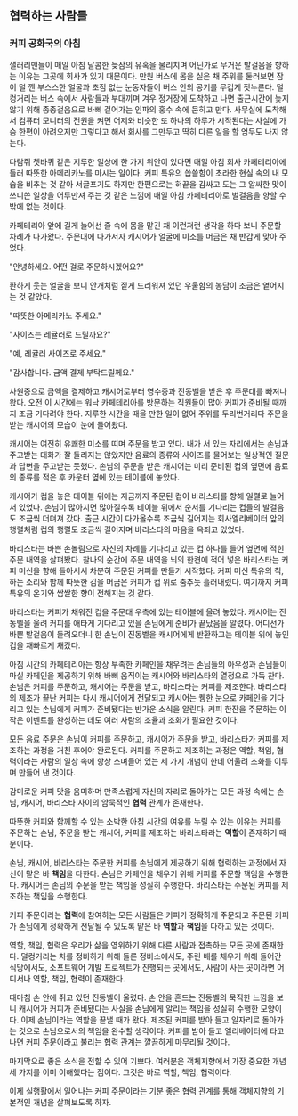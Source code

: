 ## 협력하는 사람들
### 커피 공화국의 아침
샐러리맨들이 매일 아침 달콤한 늦잠의 유혹을 물리치며 어딘가로 무거운 발걸음을 향하는 이유는 그곳에 회사가 있기 때문이다. 만원 버스에 몸을 실은 채 주위를 둘러보면 잠이 덜 깬 부스스한 얼굴과 초점 없는 눈동자들이 버스 안의 공기를 무겁게 짓누른다. 덜컹거리는 버스 속에서 사람들과 부대끼며 겨우 정거장에 도착하고 나면 출근시간에 늦지 않기 위해 종종걸음으로 바삐 걸어가는 인파의 홍수 속에 묻히고 만다. 사무실에 도착해서 컴퓨터 모니터의 전원을 켜면 어제와 비슷한 또 하나의 하루가 시작된다는 사실에 가슴 한편이 아려오지만 그렇다고 해서 회사를 그만두고 딱히 다른 일을 할 엄두도 나지 않는다.

다람쥐 쳇바퀴 같은 지루한 일상에 한 가지 위안이 있다면 매일 아침 회사 카페테리아에 들러 따뜻한 아메리카노를 마시는 일이다. 커피 특유의 씁쓸함이 초라한 현실 속의 내 모습을 비추는 것 같아 서글프기도 하지만 한편으로는 혀끝을 감싸고 도는 그 알싸한 맛이 쓰디쓴 일상을 어루만져 주는 것 같은 느낌에 매일 아침 카페테리아로 벌걸음을 향할 수밖에 없는 것이다.

카페테리아 앞에 길게 늘어선 줄 속에 몸을 맡긴 채 이런저런 생각을 하다 보니 주문할 차례가 다가왔다. 주문대에 다가서자 캐시어가 얼굴에 미소를 머금은 채 반갑게 맞아 주었다.

"안녕하세요. 어떤 걸로 주문하시겠어요?"

환하게 웃는 얼굴을 보니 안개처럼 짙게 드리워져 있던 우울함의 농담이 조금은 옅어지는 것 같았다.

"따뜻한 아메리카노 주세요."

"사이즈는 레귤러로 드릴까요?"

"예, 레귤러 사이즈로 주세요."

"감사합니다. 금액 결제 부탁드릴께요."

사원증으로 금액을 결제하고 캐시어로부터 영수증과 진동벨을 받은 후 주문대를 빠져나왔다. 오전 이 시간에는 워낙 카페테리아를 방문하는 직원들이 많아 커피가 준비될 때까지 조금 기다려야 한다. 지루한 시간을 때울 만한 일이 없어 주위를 두리번거리다 주문을 받는 캐시어의 모습이 눈에 들어왔다.

캐시어는 여전히 유쾌한 미소를 띠며 주문을 받고 있다. 내가 서 있는 자리에서는 손님과 주고받는 대화가 잘 들리지는 않았지만 음료의 종류와 사이즈를 물어보는 일상적인 질문과 답변을 주고받는 듯했다. 손님의 주문을 받은 캐시어는 미리 준비된 컵의 옆면에 음료의 종류를 적은 후 카운터 옆에 있는 테이블에 놓았다.

캐시어가 컵을 놓은 테이블 위에는 지금까지 주문된 컵이 바리스타를 향해 일렬로 늘어서 있었다. 손님이 많아지면 많아질수록 테이블 위에서 순서를 기다리는 컵들의 발걸음도 조금씩 더뎌져 갔다. 출근 시간이 다가올수록 조금씩 길어지는 회사엘리베이터 앞의 행렬처럼 컵의 행렬도 조금씩 길어지며 바리스타의 마음을 옥죄고 있었다.

바리스타는 바쁜 손놀림으로 자신의 차례를 기다리고 있는 컵 하나를 들어 옆면에 적힌 주문 내역을 살펴봤다. 찰나의 순간에 주문 내역을 뇌의 한켠에 적어 넣은 바리스타는 커피 머신을 향해 돌아서서 차분히 주문된 커피를 만들기 시작했다. 커피 머신 특유의 칙, 하는 소리와 함께 따뜻한 김을 머금은 커피가 컵 위로 춤추듯 흘러내렸다. 여기까지 커피 특유의 온기와 쌉쌀한 향이 전해지는 것 같다.

바리스타는 커피가 채워진 컵을 주문대 우측에 있는 테이블에 올려 놓았다. 캐시어는 진동벨을 울려 커피를 애타게 기다리고 있을 손님에게 준비가 끝났음을 알렸다. 어디선가 바쁜 발걸음이 들려오더니 한 손님이 진동벨을 캐시어에게 반환하고는 테이블 위에 놓인 컵을 재빠르게 채갔다.

아침 시간의 카페테리아는 항상 부족한 카페인을 채우려는 손님들의 아우성과 손님들이 마실 카페인을 제공하기 위해 바삐 움직이는 캐시어와 바리스타의 열정으로 가득 찬다. 손님은 커피를 주문하고, 캐시어는 주문을 받고, 바리스타는 커피를 제조한다. 바리스타의 제조가 끝난 커피는 다시 캐시어에게 전달되고 캐시어는 퀭한 눈으로 카페인을 기다리고 있는 손님에게 커피가 준비됐다는 반가운 소식을 알린다. 커피 한잔을 주문하는 이 작은 이벤트를 완성하는 데도 여러 사람의 조율과 조화가 필요한 것이다.

모든 음료 주문은 손님이 커피를 주문하고, 캐시어가 주문을 받고, 바리스타가 커피를 제조하는 과정을 거친 후에야 완료된다. 커피를 주문하고 제조하는 과정은 역할, 책임, 협력이라는 사람의 일상 속에 항상 스며들어 있는 세 가지 개념이 한데 어울려 조화를 이루며 만들어 낸 것이다.

감미로운 커피 맛을 음미하며 만족스럽게 자신의 자리로 돌아가는 모든 과정 속에는 손님, 캐시어, 바리스타 사이의 암묵적인 **협력** 관계가 존재한다.

따뜻한 커피와 함께할 수 있는 소박한 아침 시간의 여유를 누릴 수 있는 이유는 커피를 주문하는 손님, 주문을 받는 캐시어, 커피를 제조하는 바리스타라는 **역할**이 존재하기 때문이다.

손님, 캐시어, 바리스타는 주문한 커피를 손님에게 제공하기 위해 협력하는 과정에서 자신이 맡은 바 **책임**을 다한다. 손님은 카페인을 채우기 위해 커피를 주문할 책임을 수행한다. 캐시어는 손님의 주문을 받는 책임을 성실히 수행한다. 바리스타는 주문된 커피를 제조하는 책임을 수행한다.

커피 주문이라는 **협력**에 참여하는 모든 사람들은 커피가 정확하게 주문되고 주문된 커피가 손님에게 정확하게 전달될 수 있도록 맡은 바 **역할**과 **책임**을 다하고 있는 것이다.

역할, 책임, 협력은 우리가 삶을 영위하기 위해 다른 사람과 접촉하는 모든 곳에 존재한다. 덜컹거리는 차를 정비하기 위해 들른 정비소에서도, 주린 배를 채우기 위해 들어간 식당에서도, 소프트웨어 개발 프로젝트가 진행되는 곳에서도, 사람이 사는 곳이라면 어디서나 역할, 책임, 협력이 존재한다.

때마침 손 안에 쥐고 있던 진동벨이 울렸다. 손 안을 흔드는 진동벨의 묵직한 느낌을 보니 캐시어가 커피가 준비됐다는 사실을 손님에게 알리는 책임을 성실히 수행한 모양이다. 이제 손님이라는 역할을 끝낼 때가 왔다. 제조된 커피를 받아 들고 일자리로 돌아가는 것으로 손님으로서의 책임을 완수할 생각이다. 커피를 받아 들고 엘리베이터에 타고 나면 커피 주문이라고 불리는 협력 관계는 깔끔하게 마무리될 것이다.

마지막으로 좋은 소식을 전할 수 있어 기쁘다. 여러분은 객체지향에서 가장 중요한 개념 세 가지를 이미 이해했다는 점이다. 그것은 바로 역할, 책임, 협력이다.

이제 실행활에서 일어나는 커피 주문이라는 기분 좋은 협력 관계를 통해 객체지향의 기본적인 개념을 살펴보도록 하자.